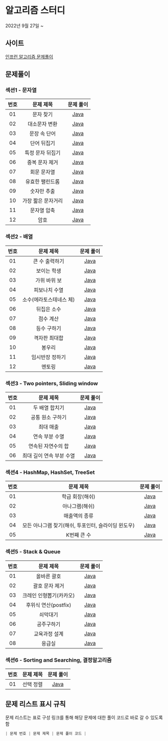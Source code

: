 # 알고리즘 스터디
2022년 9월 27일 ~

## 사이트
[인프런 알고리즘 문제풀이](https://www.inflearn.com/course/자바-알고리즘-문제풀이-코테대비)


## 문제풀이

### 섹션1 - 문자열
| 번호  |             문제 제목         |             문제 풀이          |
| :---: | :--------------------------: | :---------------------------------------------------------------: |
| 01 |            문자 찾기            | [Java](https://github.com/dms873/Algorithm_Problems/blob/master/inflearn_study_algorithm/src/main/java/inflearn_study_algorithm/String_01.java) |
| 02 |            대소문자 변환            | [Java](https://github.com/dms873/Algorithm_Problems/blob/master/inflearn_study_algorithm/src/main/java/inflearn_study_algorithm/String_02.java) |
| 03 |            문장 속 단어            | [Java](https://github.com/dms873/Algorithm_Problems/blob/master/inflearn_study_algorithm/src/main/java/inflearn_study_algorithm/String_03.java) |
| 04 |            단어 뒤집기           | [Java](https://github.com/dms873/Algorithm_Problems/blob/master/inflearn_study_algorithm/src/main/java/inflearn_study_algorithm/String_04.java) |
| 05 |         특정 문자 뒤집기            | [Java](https://github.com/dms873/Algorithm_Problems/blob/master/inflearn_study_algorithm/src/main/java/inflearn_study_algorithm/String_05.java) |
| 06 |           중복 문자 제거            | [Java](https://github.com/dms873/Algorithm_Problems/blob/master/inflearn_study_algorithm/src/main/java/inflearn_study_algorithm/String_06.java) |
| 07 |           회문 문자열            | [Java](https://github.com/dms873/Algorithm_Problems/blob/master/inflearn_study_algorithm/src/main/java/inflearn_study_algorithm/String_07.java) |
| 08 |           유효한 팰린드롬            | [Java](https://github.com/dms873/Algorithm_Problems/blob/master/inflearn_study_algorithm/src/main/java/inflearn_study_algorithm/String_08.java) |
| 09 |           숫자만 추출            | [Java](https://github.com/dms873/Algorithm_Problems/blob/master/inflearn_study_algorithm/src/main/java/inflearn_study_algorithm/String_09.java) |
| 10 |         가장 짧은 문자거리         | [Java](https://github.com/dms873/Algorithm_Problems/blob/master/inflearn_study_algorithm/src/main/java/inflearn_study_algorithm/String_10.java) |
| 11 |           문자열 압축            | [Java](https://github.com/dms873/Algorithm_Problems/blob/master/inflearn_study_algorithm/src/main/java/inflearn_study_algorithm/String_11.java) |
| 12 |              암호              | [Java](https://github.com/dms873/Algorithm_Problems/blob/master/inflearn_study_algorithm/src/main/java/inflearn_study_algorithm/String_12.java) |

### 섹션2 - 배열
| 번호  |             문제 제목         |             문제 풀이          |
| :---: | :--------------------------: | :---------------------------------------------------------------: |
| 01 |             큰 수 출력하기           | [Java](https://github.com/dms873/Algorithm_Problems/blob/master/inflearn_study_algorithm/src/main/java/inflearn_study_algorithm/Array_01.java) |
| 02 |             보이는 학생           | [Java](https://github.com/dms873/Algorithm_Problems/blob/master/inflearn_study_algorithm/src/main/java/inflearn_study_algorithm/Array_02.java) |
| 03 |             가위 바위 보           | [Java](https://github.com/dms873/Algorithm_Problems/blob/master/inflearn_study_algorithm/src/main/java/inflearn_study_algorithm/Array_03.java) |
| 04 |             피보나치 수열           | [Java](https://github.com/dms873/Algorithm_Problems/blob/master/inflearn_study_algorithm/src/main/java/inflearn_study_algorithm/Array_04.java) |
| 05 |             소수(에라토스테네스 체)           | [Java](https://github.com/dms873/Algorithm_Problems/blob/master/inflearn_study_algorithm/src/main/java/inflearn_study_algorithm/Array_05.java) |
| 06 |           뒤집은 소수           | [Java](https://github.com/dms873/Algorithm_Problems/blob/master/inflearn_study_algorithm/src/main/java/inflearn_study_algorithm/Array_06.java) |
| 07 |          점수 계산       | [Java](https://github.com/dms873/Algorithm_Problems/blob/master/inflearn_study_algorithm/src/main/java/inflearn_study_algorithm/Array_07.java) |
| 08 |         등수 구하기       | [Java](https://github.com/dms873/Algorithm_Problems/blob/master/inflearn_study_algorithm/src/main/java/inflearn_study_algorithm/Array_08.java) |
| 09 |         격자판 최대합       | [Java](https://github.com/dms873/Algorithm_Problems/blob/master/inflearn_study_algorithm/src/main/java/inflearn_study_algorithm/Array_09.java) |
| 10 |         봉우리       | [Java](https://github.com/dms873/Algorithm_Problems/blob/master/inflearn_study_algorithm/src/main/java/inflearn_study_algorithm/Array_10.java) |
| 11 |        임시반장 정하기       | [Java](https://github.com/dms873/Algorithm_Problems/blob/master/inflearn_study_algorithm/src/main/java/inflearn_study_algorithm/Array_11.java) |
| 12 |         멘토링       | [Java](https://github.com/dms873/Algorithm_Problems/blob/master/inflearn_study_algorithm/src/main/java/inflearn_study_algorithm/Array_12.java) |

### 섹션3 - Two pointers, Sliding window
| 번호  |             문제 제목         |             문제 풀이          |
| :---: | :--------------------------: | :---------------------------------------------------------------: |
| 01 |            두 배열 합치기          | [Java](https://github.com/dms873/Algorithm_Problems/blob/master/inflearn_study_algorithm/src/main/java/inflearn_study_algorithm/TwoPointers_SlidingWindow_Math_01.java) |
| 02 |            공통 원소 구하기           | [Java](https://github.com/dms873/Algorithm_Problems/blob/master/inflearn_study_algorithm/src/main/java/inflearn_study_algorithm/TwoPointers_SlidingWindow_Math_02.java) |
| 03 |              최대 매출         | [Java](https://github.com/dms873/Algorithm_Problems/blob/master/inflearn_study_algorithm/src/main/java/inflearn_study_algorithm/TwoPointers_SlidingWindow_Math_03.java) |
| 04 |           연속 부분 수열           | [Java](https://github.com/dms873/Algorithm_Problems/blob/master/inflearn_study_algorithm/src/main/java/inflearn_study_algorithm/TwoPointers_SlidingWindow_Math_04.java) |
| 05 |          연속된 자연수의 합           | [Java](https://github.com/dms873/Algorithm_Problems/blob/master/inflearn_study_algorithm/src/main/java/inflearn_study_algorithm/TwoPointers_SlidingWindow_Math_05.java) |
| 06 |        최대 길이 연속 부분 수열       | [Java](https://github.com/dms873/Algorithm_Problems/blob/master/inflearn_study_algorithm/src/main/java/inflearn_study_algorithm/TwoPointers_SlidingWindow_Math_06.java) |

### 섹션4 - HashMap, HashSet, TreeSet
| 번호  |             문제 제목         |             문제 풀이          |
| :---: | :--------------------------: | :---------------------------------------------------------------: |
| 01 |            학급 회장(해쉬)          | [Java](https://github.com/dms873/Algorithm_Problems/blob/master/inflearn_study_algorithm/src/main/java/inflearn_study_algorithm/HashMap_HashSet_TreeSet_01.java) |
| 02 |            아나그램(해쉬)           | [Java](https://github.com/dms873/Algorithm_Problems/blob/master/inflearn_study_algorithm/src/main/java/inflearn_study_algorithm/HashMap_HashSet_TreeSet_02.java) |
| 03 |             매출액의 종류         | [Java](https://github.com/dms873/Algorithm_Problems/blob/master/inflearn_study_algorithm/src/main/java/inflearn_study_algorithm/HashMap_HashSet_TreeSet_03.java) |
| 04 |           모든 아나그램 찾기(해쉬, 투포인터, 슬라이딩 윈도우)          | [Java](https://github.com/dms873/Algorithm_Problems/blob/master/inflearn_study_algorithm/src/main/java/inflearn_study_algorithm/HashMap_HashSet_TreeSet_04.java) |
| 05 |          K번째 큰 수           | [Java](https://github.com/dms873/Algorithm_Problems/blob/master/inflearn_study_algorithm/src/main/java/inflearn_study_algorithm/HashMap_HashSet_TreeSet_05.java) |

### 섹션5 - Stack & Queue
| 번호  |             문제 제목         |             문제 풀이          |
| :---: | :--------------------------: | :---------------------------------------------------------------: |
| 01 |            올바른 괄호          | [Java](https://github.com/dms873/Algorithm_Problems/blob/master/inflearn_study_algorithm/src/main/java/inflearn_study_algorithm/Stack_Queue_01.java) |
| 02 |            괄호 문자 제거          | [Java](https://github.com/dms873/Algorithm_Problems/blob/master/inflearn_study_algorithm/src/main/java/inflearn_study_algorithm/Stack_Queue_02.java) |
| 03 |           크레인 인형뽑기(카카오)        | [Java](https://github.com/dms873/Algorithm_Problems/blob/master/inflearn_study_algorithm/src/main/java/inflearn_study_algorithm/Stack_Queue_03.java) |
| 04 |           후위식 연산(postfix)          | [Java](https://github.com/dms873/Algorithm_Problems/blob/master/inflearn_study_algorithm/src/main/java/inflearn_study_algorithm/Stack_Queue_04.java) |
| 05 |          쇠막대기         | [Java](https://github.com/dms873/Algorithm_Problems/blob/master/inflearn_study_algorithm/src/main/java/inflearn_study_algorithm/Stack_Queue_05.java) |
| 06 |          공주구하기         | [Java](https://github.com/dms873/Algorithm_Problems/blob/master/inflearn_study_algorithm/src/main/java/inflearn_study_algorithm/Stack_Queue_06.java) |
| 07 |        교육과정 설계          | [Java](https://github.com/dms873/Algorithm_Problems/blob/master/inflearn_study_algorithm/src/main/java/inflearn_study_algorithm/Stack_Queue_07.java) |
| 08 |           응급실         | [Java](https://github.com/dms873/Algorithm_Problems/blob/master/inflearn_study_algorithm/src/main/java/inflearn_study_algorithm/Stack_Queue_08.java) |

### 섹션6 - Sorting and Searching, 결정알고리즘
| 번호  |             문제 제목         |             문제 풀이          |
| :---: | :--------------------------: | :---------------------------------------------------------------: |
| 01 |            선택 정렬          | [Java]() |

## 문제 리스트 표시 규칙

문제 리스트는 표로 구성
링크를 통해 해당 문제에 대한 풀이 코드로 바로 갈 수 있도록 함

```Java
| 문제 번호 | 문제 제목 | 문제 풀이 코드 |
```
